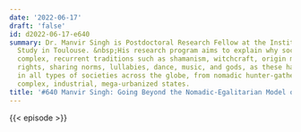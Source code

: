```yaml
---
date: '2022-06-17'
draft: 'false'
id: d2022-06-17-e640
summary: Dr. Manvir Singh is Postdoctoral Research Fellow at the Institute of Advanced
  Study in Toulouse. &nbsp;His research program aims to explain why societies develop
  complex, recurrent traditions such as shamanism, witchcraft, origin myths, property
  rights, sharing norms, lullabies, dance, music, and gods, as these have appeared
  in all types of societies across the globe, from nomadic hunter-gatherer bands to
  complex, industrial, mega-urbanized states.
title: '#640 Manvir Singh: Going Beyond the Nomadic-Egalitarian Model of Hunter-Gatherers'
---
```

{{< episode >}}

